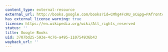 ```yaml
---
content_type: external-resource
external_url: http://books.google.com/books?id=CMhg4FcRU_oC&pg=PAfrontcover
has_external_license_warning: true
license: https://en.wikipedia.org/wiki/All_rights_reserved
status: ''
title: Google Books
uid: 3707bd25-593e-4c76-a495-110754936b43
wayback_url: ''
---
```

